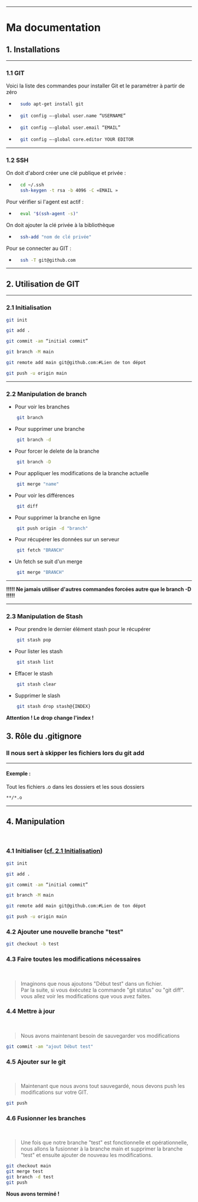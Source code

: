 
---
# Ma documentation


## 1. Installations

---
### 1.1 GIT

Voici la liste des commandes pour installer Git et le paramétrer à partir de zéro

- ```bash
    sudo apt-get install git
    ```

- ```bash
    git config –-global user.name “USERNAME”
    ```

- ```bash
    git config –-global user.email “EMAIL”
    ```

- ```bash
    git config –-global core.editor YOUR EDITOR
    ```



---
### 1.2 SSH

On doit d'abord créer une clé publique et privée :

- ```bash
    cd ~/.ssh
    ssh-keygen -t rsa -b 4096 -C «EMAIL »
    ```

Pour vérifier si l'agent est actif :

- ```bash
    eval "$(ssh-agent -s)"
    ```

On doit ajouter la clé privée à la bibliothèque

- ```bash
    ssh-add "nom de clé privée"
    ```

Pour se connecter au GIT : 

- ```bash
    ssh -T git@github.com
    ```
---
## 2. Utilisation de GIT

---
### <a id="init"> 2.1 Initialisation </a>

```bash
git init

git add .

git commit -am “initial commit” 

git branch -M main

git remote add main git@github.com:#Lien de ton dépot

git push -u origin main
```

---

### 2.2 Manipulation de branch

- Pour voir les branches 
```bash
    git branch
```

- Pour supprimer une branche 
```bash
    git branch -d
```

- Pour forcer le delete de la branche
```bash
    git branch -D
```

- Pour appliquer les modifications de la branche actuelle
```bash
    git merge "name"
```

- Pour voir les différences 
```bash
    git diff
```

- Pour supprimer la branche en ligne
```bash
    git push origin -d "branch"
```

- Pour récupérer les données sur un serveur
```bash
    git fetch "BRANCH"
```

- Un fetch se suit d'un merge
```bash
    git merge "BRANCH"
```

---

**!!!!! Ne jamais utiliser d'autres commandes forcées autre que le branch -D !!!!!**

---

### 2.3 Manipulation de Stash

- Pour prendre le dernier élément stash pour le récupérer
```bash
    git stash pop
```

- Pour lister les stash 
```bash
    git stash list
```

- Effacer le stash
```bash
    git stash clear
```

- Supprimer le slash 
```bash
    git stash drop stash@{INDEX}
```
**Attention ! Le drop change l'index !**

## 3. Rôle du .gitignore 

### Il nous sert à skipper les fichiers lors du git add

---

#### Exemple : 
Tout les fichiers .o dans les dossiers et les sous dossiers

```bash
**/*.o
```

---

## 4. Manipulation

<br />
 
### 4.1 Initialiser (<a href="init">cf. 2.1 Initialisation</a>)
```bash
git init

git add .

git commit -am “initial commit” 

git branch -M main

git remote add main git@github.com:#Lien de ton dépot

git push -u origin main
```
### 4.2 Ajouter une nouvelle branche "test"
```bash
git checkout -b test
```
### 4.3  Faire toutes les modifications nécessaires  
<br />

>   Imaginons que nous ajoutons "Début test" dans un fichier.  
>   Par la suite, si vous éxécutez la commande "git status" ou "git diff".   
>   vous allez voir les modifications que vous avez faites.

### 4.4 Mettre à jour
<br />

> Nous avons maintenant besoin de sauvegarder vos modifications
```bash
git commit -am "ajout Début test"
```
### 4.5 Ajouter sur le git
<br />

> Maintenant que nous avons tout sauvegardé, nous devons push les modifications sur votre GIT.  

```bash
git push
``` 

### 4.6 Fusionner les branches
<br />

> Une fois que notre branche "test" est fonctionnelle et opérationnelle, nous allons la fusionner à la branche main et supprimer la branche "test" et ensuite ajouter de nouveau les modifications.  

```bash
git checkout main
git merge test
git branch -d test
git push
```

**Nous avons terminé !**